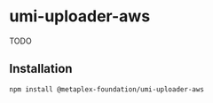# umi-uploader-aws

TODO

## Installation

```sh
npm install @metaplex-foundation/umi-uploader-aws
```
